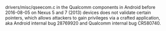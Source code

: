drivers/misc/qseecom.c in the Qualcomm components in Android before 2016-08-05 on Nexus 5 and 7 (2013) devices does not validate certain pointers, which allows attackers to gain privileges via a crafted application, aka Android internal bug 28769920 and Qualcomm internal bug CR580740.